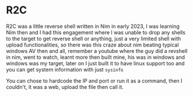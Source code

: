 # R2C
R2C was a little reverse shell written in Nim  in early 2023, I was learning Nim then and I had this engagement where I was unable to drop any shells to the target to get reverse shell or anything, just a very limited shell with upload functionalities, so there was this craze about nim beating typical windows AV then and all, remember a youtube where the guy did a revshell in nim, went to watch, learnt more then built mine, his was in windows and windows was my target, later on I just built it to have linux support too and you can get system information with just `sysinfo`

You can chose to hardcode the IP and port or run it as a command, then I couldn't, it was a web, upload the file then call it.

